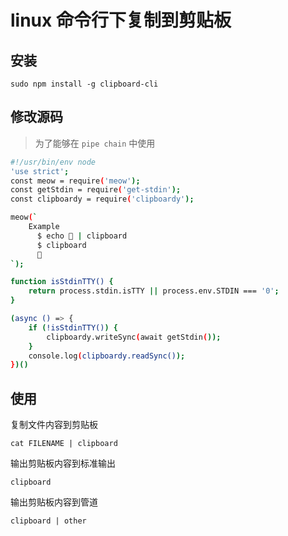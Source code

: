 # linux 命令行下复制到剪贴板

## 安装

`sudo npm install -g clipboard-cli`

## 修改源码

> 为了能够在 `pipe chain` 中使用

```sh
#!/usr/bin/env node
'use strict';
const meow = require('meow');
const getStdin = require('get-stdin');
const clipboardy = require('clipboardy');

meow(`
    Example
      $ echo 🦄 | clipboard
      $ clipboard
      🦄
`);

function isStdinTTY() {
    return process.stdin.isTTY || process.env.STDIN === '0';
}

(async () => {
    if (!isStdinTTY()) {
        clipboardy.writeSync(await getStdin());
    }
    console.log(clipboardy.readSync());
})()
```

## 使用

复制文件内容到剪贴板

`cat FILENAME | clipboard`

输出剪贴板内容到标准输出

`clipboard`

输出剪贴板内容到管道

`clipboard | other`


